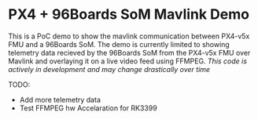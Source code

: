 # PX4 + 96Boards SoM Mavlink Demo

This is a PoC demo to show the mavlink communication between PX4-v5x FMU and a 96Boards SoM. The demo is currently limited to showing telemetry data recieved by the 96Boards SoM from the PX4-v5x FMU over Mavlink and overlaying it on a live video feed using FFMPEG. *This code is actively in development and may change drastically over time*

TODO:
- Add more telemetry data
- Test FFMPEG hw Accelaration for RK3399